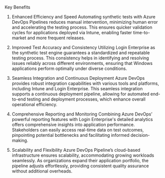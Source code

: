 Key Benefits
1. Enhanced Efficiency and Speed
Automating synthetic tests with Azure DevOps Pipelines reduces manual intervention, minimizing human error and accelerating the testing process. This ensures quicker validation cycles for applications deployed via Intune, enabling faster time-to-market and more frequent releases.

2. Improved Test Accuracy and Consistency
Utilizing Login Enterprise as the synthetic test engine guarantees a standardized and repeatable testing process. This consistency helps in identifying and resolving issues reliably across different environments, ensuring that Windows applications perform optimally under diverse conditions.

3. Seamless Integration and Continuous Deployment
Azure DevOps provides robust integration capabilities with various tools and platforms, including Intune and Login Enterprise. This seamless integration supports a continuous deployment pipeline, allowing for automated end-to-end testing and deployment processes, which enhance overall operational efficiency.

4. Comprehensive Reporting and Monitoring
Combining Azure DevOps’ powerful reporting features with Login Enterprise's detailed analytics offers comprehensive insights into application performance. Stakeholders can easily access real-time data on test outcomes, pinpointing potential bottlenecks and facilitating informed decision-making.

5. Scalability and Flexibility
Azure DevOps Pipeline’s cloud-based infrastructure ensures scalability, accommodating growing workloads seamlessly. As organizations expand their application portfolio, the pipeline adjusts effortlessly, providing consistent quality assurance without additional overheads.
